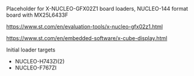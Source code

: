 Placeholder for X-NUCLEO-GFX02Z1 board loaders, NUCLEO-144 format board with MX25L6433F

https://www.st.com/en/evaluation-tools/x-nucleo-gfx02z1.html

https://www.st.com/en/embedded-software/x-cube-display.html

Initial loader targets
  *  NUCLEO-H743ZI(2)
  *  NUCLEO-F767ZI
